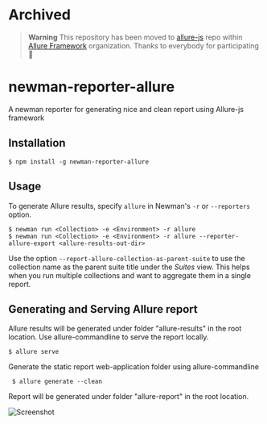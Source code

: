 # Archived

> **Warning**
> This repository has been moved to [allure-js](https://github.com/allure-framework/allure-js/tree/master/packages/newman-reporter-allure) repo within [Allure Framework](https://github.com/allure-framework) organization.
> Thanks to everybody for participating :wave:

# newman-reporter-allure

A newman reporter for generating nice and clean report using Allure-js framework

## Installation

```console
$ npm install -g newman-reporter-allure
```

## Usage

To generate Allure results, specify `allure` in Newman's `-r` or `--reporters` option.

```console
$ newman run <Collection> -e <Environment> -r allure
$ newman run <Collection> -e <Environment> -r allure --reporter-allure-export <allure-results-out-dir>
```

Use the option `--report-allure-collection-as-parent-suite` to use the collection name as the parent suite title under the _Suites_ view. This helps when you run multiple collections and want to aggregate them in a single report.

## Generating and Serving Allure report

Allure results will be generated under folder "allure-results" in the root location.
Use allure-commandline to serve the report locally.

```console
$ allure serve
```

Generate the static report web-application folder using allure-commandline

```console
 $ allure generate --clean
```

Report will be generated under folder "allure-report" in the root location.

![Screenshot](screenshot.jpg)
